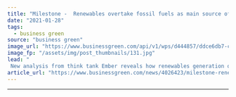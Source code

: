 ```yaml
---
title: "Milestone -  Renewables overtake fossil fuels as main source of UK power"
date: "2021-01-28"
tags: 
  - business green
source: "business green"
image_url: "https://www.businessgreen.com/api/v1/wps/d444857/ddce6db7-c461-42de-8745-35581509495a/2/edf-65581527225-185x114.jpg"
image_fp: "/assets/img/post_thumbnails/131.jpg"
lead: "
 New analysis from think tank Ember reveals how renewables generation outstripped that from gas and coal last year, as floating wind sector celebrates latest plans ..."
article_url: "https://www.businessgreen.com/news/4026423/milestone-renewables-overtake-fossil-fuels-main-source-uk-power"
---
```


---
